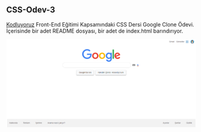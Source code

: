 ## CSS-Odev-3
[Kodluyoruz](https://kodluyoruz.org) Front-End Eğitimi Kapsamındaki CSS Dersi Google Clone Ödevi.
İçerisinde bir adet README dosyası, bir adet de index.html barındırıyor.

![Google Clone](img/googleclonegithub.png)
